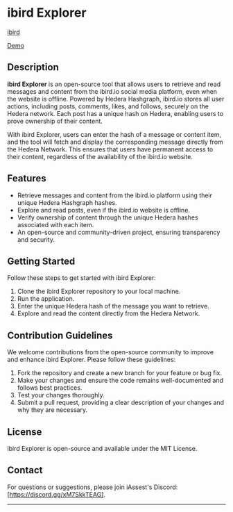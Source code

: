 # ibird Explorer
 [ibird](https://ibird.io/)

 [Demo](https://iassetsorg.github.io/ibird-explorer/)
## Description

**ibird Explorer** is an open-source tool that allows users to retrieve and read messages and content from the ibird.io social media platform, even when the website is offline. Powered by Hedera Hashgraph, ibird.io stores all user actions, including posts, comments, likes, and follows, securely on the Hedera network. Each post has a unique hash on Hedera, enabling users to prove ownership of their content.

With ibird Explorer, users can enter the hash of a message or content item, and the tool will fetch and display the corresponding message directly from the Hedera Network. This ensures that users have permanent access to their content, regardless of the availability of the ibird.io website.

## Features

- Retrieve messages and content from the ibird.io platform using their unique Hedera Hashgraph hashes.
- Explore and read posts, even if the ibird.io website is offline.
- Verify ownership of content through the unique Hedera hashes associated with each item.
- An open-source and community-driven project, ensuring transparency and security.

## Getting Started

Follow these steps to get started with ibird Explorer:

1. Clone the ibird Explorer repository to your local machine.
2. Run the application.
3. Enter the unique Hedera hash of the message you want to retrieve.
4. Explore and read the content directly from the Hedera Network.

## Contribution Guidelines

We welcome contributions from the open-source community to improve and enhance ibird Explorer. Please follow these guidelines:

1. Fork the repository and create a new branch for your feature or bug fix.
2. Make your changes and ensure the code remains well-documented and follows best practices.
3. Test your changes thoroughly.
4. Submit a pull request, providing a clear description of your changes and why they are necessary.

## License

ibird Explorer is open-source and available under the MIT License.

## Contact

For questions or suggestions, please join iAssest's Discord: [https://discord.gg/xM7SkkTEAG].

---

